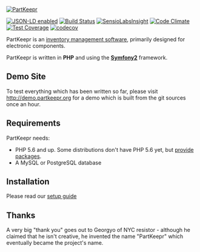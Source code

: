 [![PartKeepr](https://partkeepr.org/images/partkeepr-banner.png)](https://www.partkeepr.org)

[![JSON-LD enabled](http://json-ld.org/images/json-ld-button-88.png)](http://json-ld.org)
[![Build Status](https://travis-ci.org/partkeepr/PartKeepr.svg?branch=sf2migration)](https://travis-ci.org/partkeepr/PartKeepr)
[![SensioLabsInsight](https://insight.sensiolabs.com/projects/a9f5bdce-ac86-4c51-b87d-56fd0f241155/mini.png)](https://insight.sensiolabs.com/projects/a9f5bdce-ac86-4c51-b87d-56fd0f241155)
[![Code Climate](https://codeclimate.com/github/partkeepr/PartKeepr/badges/gpa.svg)](https://codeclimate.com/github/partkeepr/PartKeepr)
[![Test Coverage](https://codeclimate.com/github/partkeepr/PartKeepr/badges/coverage.svg)](https://codeclimate.com/github/partkeepr/PartKeepr/coverage)
[![codecov](https://codecov.io/gh/partkeepr/PartKeepr/branch/master/graph/badge.svg)](https://codecov.io/gh/partkeepr/PartKeepr)


PartKeepr is an [inventory management software](https://en.wikipedia.org/wiki/Inventory_management_software), primarily
designed for electronic components.

PartKeepr is written in **PHP** and using the [**Symfony2**](http://symfony.com) framework.

Demo Site
---------

To test everything which has been written so far, please visit http://demo.partkeepr.org for a demo which is built from
the git sources once an hour.

Requirements
------------

PartKeepr needs:

* PHP 5.6 and up. Some distributions don't have PHP 5.6 yet, but [provide packages](documentation/installation/php56.md). 
* A MySQL or PostgreSQL database

Installation
------------

Please read our [setup guide](documentation/Installation.md)

Thanks
------

A very big "thank you" goes out to Georgyo of NYC resistor - although he claimed that he isn't creative, he invented the
name "PartKeepr" which eventually became the project's name.
